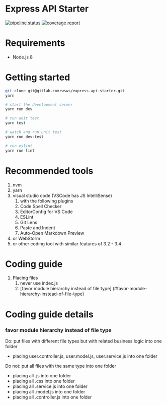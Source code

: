 # Express API Starter
[![pipeline status](https://gitlab.com/wsws/express-api-starter/badges/master/pipeline.svg)](https://gitlab.com/wsws/express-api-starter/commits/master)
[![coverage report](https://gitlab.com/wsws/express-api-starter/badges/master/coverage.svg)](https://gitlab.com/wsws/express-api-starter/commits/master)

# Requirements
- Node.js 8

# Getting started
```sh
git clone git@gitlab.com:wsws/express-api-starter.git
yarn

# start the development server
yarn run dev

# run unit test
yarn test

# watch and run unit test
yarn run dev-test

# run eslint
yarn run lint
```

# Recommended tools
1. nvm
2. yarn
3. visual studio code (VSCode has JS IntelliSense)
    1. with the following plugins
    2. Code Spell Checker
    3. EditorConfig for VS Code
    4. ESLint
    5. Git Lens
    6. Paste and Indent
    7. Auto-Open Markdown Preview
4. or WebStorm
5. or other coding tool with similar features of 3.2 - 3.4

# Coding guide

1. Placing files
    1. never use index.js
    2. [favor module hierarchy instead of file type] (#favor-module-hierarchy-instead-of-file-type)

# Coding guide details

### favor module hierarchy instead of file type

Do: put files with different file types but with related business logic into one folder
- placing user.controller.js, user.model.js, user.service.js into one folder

Do not: put all files with the same type into one folder
- placing all .js into one folder
- placing all .css into one folder
- placing all .service.js into one folder
- placing all .model.js into one folder
- placing all .controller.js into one folder
